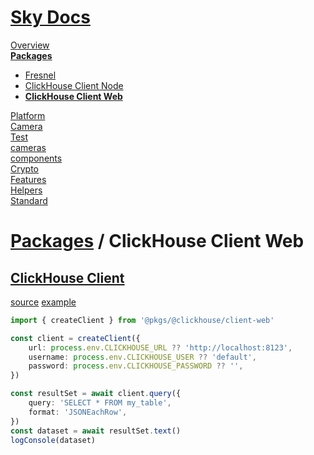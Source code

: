 <!--- This ClickHouse Client Web was auto-generated using "npx sky readme" --> 

# [Sky Docs](../../../README.md)

[Overview](..%2F..%2F..%2Fdocs%2FOverview.md)   
**[Packages](..%2F..%2F..%2F%40pkgs%2FPackages.md)**   
* [Fresnel](..%2F..%2F..%2F%40pkgs%2F%40artsy%2Ffresnel%2FFresnel.md)
* [ClickHouse Client Node](..%2F..%2F..%2F%40pkgs%2F%40clickhouse%2Fclient-node%2FClickHouse%20Client%20Node.md)
* **[ClickHouse Client Web](..%2F..%2F..%2F%40pkgs%2F%40clickhouse%2Fclient-web%2FClickHouse%20Client%20Web.md)**
  
[Platform](..%2F..%2F..%2F%40platform%2FPlatform.md)   
[Camera](..%2F..%2F..%2F%5Fexamples%2Fcameras%2FSkyPerspectiveCamera%2Fdocs%2FCamera.md)   
[Test](..%2F..%2F..%2F%5Fexamples%2Fcameras%2FSkyPerspectiveCamera%2Ftest%2FTest.md)   
[cameras](..%2F..%2F..%2Fcameras%2Fcameras.md)   
[components](..%2F..%2F..%2Fcomponents%2Fcomponents.md)   
[Crypto](..%2F..%2F..%2Fcrypto%2FCrypto.md)   
[Features](..%2F..%2F..%2Ffeatures%2FFeatures.md)   
[Helpers](..%2F..%2F..%2Fhelpers%2FHelpers.md)   
[Standard](..%2F..%2F..%2Fstandard%2FStandard.md)   

# [Packages](..%2F..%2F..%2F%40pkgs%2FPackages.md) / ClickHouse Client Web

## [ClickHouse Client](https://www.npmjs.com/package/@clickhouse/client)

[source](index.ts) [example](../../../%5Fexamples/@pkgs/clickhouse/client-web)

```typescript
import { createClient } from '@pkgs/@clickhouse/client-web'

const client = createClient({
    url: process.env.CLICKHOUSE_URL ?? 'http://localhost:8123',
    username: process.env.CLICKHOUSE_USER ?? 'default',
    password: process.env.CLICKHOUSE_PASSWORD ?? '',
})

const resultSet = await client.query({
    query: 'SELECT * FROM my_table',
    format: 'JSONEachRow',
})
const dataset = await resultSet.text()
logConsole(dataset)

```